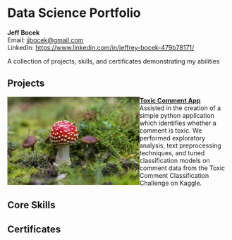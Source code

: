 # Data Science Portfolio
**Jeff Bocek**     
Email: jjbocek@gmail.com  
LinkedIn: https://www.linkedin.com/in/jeffrey-bocek-479b78171/

A collection of projects, skills, and certificates demonstrating my abilities

## Projects

<img align = "left" width = "300" height = "200" src="https://github.com/jjbocek/Data-Science-Portfolio/blob/main/images/toxic%20mushroom.jpg"> **[Toxic Comment App](https://github.com/jjbocek/ToxicApp)**  
Assisted in the creation of a simple python application which identifies whether a comment is toxic. We performed exploratory analysis, text preprocessing techniques, and tuned classification models on comment data from the Toxic Comment Classification Challenge on Kaggle.

## Core Skills

## Certificates
